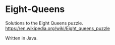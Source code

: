 # Eight-Queens
Solutions to the Eight Queens puzzle. 
https://en.wikipedia.org/wiki/Eight_queens_puzzle

Written in Java.
